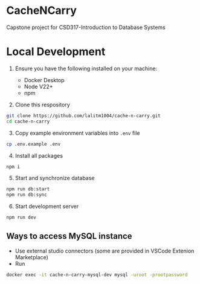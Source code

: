 # CacheNCarry
Capstone project for CSD317-Introduction to Database Systems

# Local Development
1. Ensure you have the following installed on your machine:
   - Docker Desktop
   - Node V22+
   - npm

2. Clone this respository
```bash
git clone https://github.com/lalitm1004/cache-n-carry.git
cd cache-n-carry
```
3. Copy example environment variables into `.env` file
```bash
cp .env.example .env
``` 

4. Install all packages
```bash
npm i
```

5. Start and synchronize database
```bash
npm run db:start
npm run db:sync
```

6. Start development server
```bash
npm run dev
```

## Ways to access MySQL instance
- Use external studio connectors (some are provided in VSCode Extenion Marketplace)
- Run
```bash
docker exec -it cache-n-carry-mysql-dev mysql -uroot -prootpassword
```